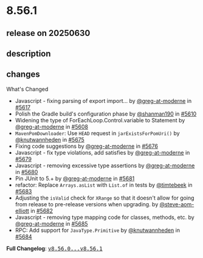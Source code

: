 # 8.56.1

## release on 20250630

## description

## changes

What's Changed

* Javascript - fixing parsing of export import... by <a class="user-mention notranslate" data-hovercard-type="user" data-hovercard-url="/users/greg-at-moderne/hovercard" data-octo-click="hovercard-link-click" data-octo-dimensions="link_type:self" href="https://github.com/greg-at-moderne">@greg-at-moderne</a> in <a class="issue-link js-issue-link" data-error-text="Failed to load title" data-id="3142280234" data-permission-text="Title is private" data-url="https://github.com/openrewrite/rewrite/issues/5617" data-hovercard-type="pull_request" data-hovercard-url="/openrewrite/rewrite/pull/5617/hovercard" href="https://github.com/openrewrite/rewrite/pull/5617">#5617</a>
* Polish the Gradle build's configuration phase by <a class="user-mention notranslate" data-hovercard-type="user" data-hovercard-url="/users/shanman190/hovercard" data-octo-click="hovercard-link-click" data-octo-dimensions="link_type:self" href="https://github.com/shanman190">@shanman190</a> in <a class="issue-link js-issue-link" data-error-text="Failed to load title" data-id="3138420958" data-permission-text="Title is private" data-url="https://github.com/openrewrite/rewrite/issues/5610" data-hovercard-type="pull_request" data-hovercard-url="/openrewrite/rewrite/pull/5610/hovercard" href="https://github.com/openrewrite/rewrite/pull/5610">#5610</a>
* Widening the type of ForEachLoop.Control.variable to Statement by <a class="user-mention notranslate" data-hovercard-type="user" data-hovercard-url="/users/greg-at-moderne/hovercard" data-octo-click="hovercard-link-click" data-octo-dimensions="link_type:self" href="https://github.com/greg-at-moderne">@greg-at-moderne</a> in <a class="issue-link js-issue-link" data-error-text="Failed to load title" data-id="3137192882" data-permission-text="Title is private" data-url="https://github.com/openrewrite/rewrite/issues/5608" data-hovercard-type="pull_request" data-hovercard-url="/openrewrite/rewrite/pull/5608/hovercard" href="https://github.com/openrewrite/rewrite/pull/5608">#5608</a>
* <code>MavenPomDownloader</code>: Use <code>HEAD</code> request in <code>jarExistsForPomUri()</code> by <a class="user-mention notranslate" data-hovercard-type="user" data-hovercard-url="/users/knutwannheden/hovercard" data-octo-click="hovercard-link-click" data-octo-dimensions="link_type:self" href="https://github.com/knutwannheden">@knutwannheden</a> in <a class="issue-link js-issue-link" data-error-text="Failed to load title" data-id="3178332040" data-permission-text="Title is private" data-url="https://github.com/openrewrite/rewrite/issues/5675" data-hovercard-type="pull_request" data-hovercard-url="/openrewrite/rewrite/pull/5675/hovercard" href="https://github.com/openrewrite/rewrite/pull/5675">#5675</a>
* Fixing code suggestions by <a class="user-mention notranslate" data-hovercard-type="user" data-hovercard-url="/users/greg-at-moderne/hovercard" data-octo-click="hovercard-link-click" data-octo-dimensions="link_type:self" href="https://github.com/greg-at-moderne">@greg-at-moderne</a> in <a class="issue-link js-issue-link" data-error-text="Failed to load title" data-id="3178580430" data-permission-text="Title is private" data-url="https://github.com/openrewrite/rewrite/issues/5676" data-hovercard-type="pull_request" data-hovercard-url="/openrewrite/rewrite/pull/5676/hovercard" href="https://github.com/openrewrite/rewrite/pull/5676">#5676</a>
* Javascript - fix type violations, add satisfies by <a class="user-mention notranslate" data-hovercard-type="user" data-hovercard-url="/users/greg-at-moderne/hovercard" data-octo-click="hovercard-link-click" data-octo-dimensions="link_type:self" href="https://github.com/greg-at-moderne">@greg-at-moderne</a> in <a class="issue-link js-issue-link" data-error-text="Failed to load title" data-id="3181324349" data-permission-text="Title is private" data-url="https://github.com/openrewrite/rewrite/issues/5679" data-hovercard-type="pull_request" data-hovercard-url="/openrewrite/rewrite/pull/5679/hovercard" href="https://github.com/openrewrite/rewrite/pull/5679">#5679</a>
* Javascript - removing excessive type assertions by <a class="user-mention notranslate" data-hovercard-type="user" data-hovercard-url="/users/greg-at-moderne/hovercard" data-octo-click="hovercard-link-click" data-octo-dimensions="link_type:self" href="https://github.com/greg-at-moderne">@greg-at-moderne</a> in <a class="issue-link js-issue-link" data-error-text="Failed to load title" data-id="3182379284" data-permission-text="Title is private" data-url="https://github.com/openrewrite/rewrite/issues/5680" data-hovercard-type="pull_request" data-hovercard-url="/openrewrite/rewrite/pull/5680/hovercard" href="https://github.com/openrewrite/rewrite/pull/5680">#5680</a>
* Pin JUnit to 5.+ by <a class="user-mention notranslate" data-hovercard-type="user" data-hovercard-url="/users/greg-at-moderne/hovercard" data-octo-click="hovercard-link-click" data-octo-dimensions="link_type:self" href="https://github.com/greg-at-moderne">@greg-at-moderne</a> in <a class="issue-link js-issue-link" data-error-text="Failed to load title" data-id="3183316899" data-permission-text="Title is private" data-url="https://github.com/openrewrite/rewrite/issues/5681" data-hovercard-type="pull_request" data-hovercard-url="/openrewrite/rewrite/pull/5681/hovercard" href="https://github.com/openrewrite/rewrite/pull/5681">#5681</a>
* refactor: Replace <code>Arrays.asList</code> with <code>List.of</code> in tests by <a class="user-mention notranslate" data-hovercard-type="user" data-hovercard-url="/users/timtebeek/hovercard" data-octo-click="hovercard-link-click" data-octo-dimensions="link_type:self" href="https://github.com/timtebeek">@timtebeek</a> in <a class="issue-link js-issue-link" data-error-text="Failed to load title" data-id="3183529520" data-permission-text="Title is private" data-url="https://github.com/openrewrite/rewrite/issues/5683" data-hovercard-type="pull_request" data-hovercard-url="/openrewrite/rewrite/pull/5683/hovercard" href="https://github.com/openrewrite/rewrite/pull/5683">#5683</a>
* Adjusting the <code>isValid</code> check for <code>XRange</code> so that it doesn't allow for going from release to pre-release versions when upgrading. by <a class="user-mention notranslate" data-hovercard-type="user" data-hovercard-url="/users/steve-aom-elliott/hovercard" data-octo-click="hovercard-link-click" data-octo-dimensions="link_type:self" href="https://github.com/steve-aom-elliott">@steve-aom-elliott</a> in <a class="issue-link js-issue-link" data-error-text="Failed to load title" data-id="3183448076" data-permission-text="Title is private" data-url="https://github.com/openrewrite/rewrite/issues/5682" data-hovercard-type="pull_request" data-hovercard-url="/openrewrite/rewrite/pull/5682/hovercard" href="https://github.com/openrewrite/rewrite/pull/5682">#5682</a>
* Javascript - removing type mapping code for classes, methods, etc. by <a class="user-mention notranslate" data-hovercard-type="user" data-hovercard-url="/users/greg-at-moderne/hovercard" data-octo-click="hovercard-link-click" data-octo-dimensions="link_type:self" href="https://github.com/greg-at-moderne">@greg-at-moderne</a> in <a class="issue-link js-issue-link" data-error-text="Failed to load title" data-id="3187638850" data-permission-text="Title is private" data-url="https://github.com/openrewrite/rewrite/issues/5685" data-hovercard-type="pull_request" data-hovercard-url="/openrewrite/rewrite/pull/5685/hovercard" href="https://github.com/openrewrite/rewrite/pull/5685">#5685</a>
* RPC: Add support for <code>JavaType.Primitive</code> by <a class="user-mention notranslate" data-hovercard-type="user" data-hovercard-url="/users/knutwannheden/hovercard" data-octo-click="hovercard-link-click" data-octo-dimensions="link_type:self" href="https://github.com/knutwannheden">@knutwannheden</a> in <a class="issue-link js-issue-link" data-error-text="Failed to load title" data-id="3187529364" data-permission-text="Title is private" data-url="https://github.com/openrewrite/rewrite/issues/5684" data-hovercard-type="pull_request" data-hovercard-url="/openrewrite/rewrite/pull/5684/hovercard" href="https://github.com/openrewrite/rewrite/pull/5684">#5684</a>

<strong>Full Changelog</strong>: <a class="commit-link" href="https://github.com/openrewrite/rewrite/compare/v8.56.0...v8.56.1"><tt>v8.56.0...v8.56.1</tt></a>

